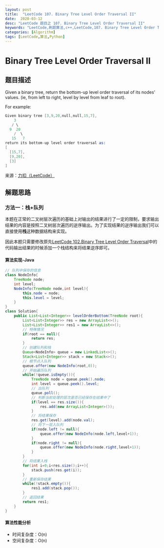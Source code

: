 ```yaml
---
layout: post
title:  "LeetCode 107. Binary Tree Level Order Traversal II"
date:  2020-03-12
desc: "LeetCode 题目之 107. Binary Tree Level Order Traversal II"
keywords: "LeetCode,刷题算法,c++,LeetCode,107. Binary Tree Level Order Traversal II"
categories: [Algorithm]
tags: [LeetCode,算法,Python]
---
```

# Binary Tree Level Order Traversal II

## 题目描述

Given a binary tree, return the bottom-up level order traversal of its nodes' values. (ie, from left to right, level by level from leaf to root).

For example:

```s
Given binary tree [3,9,20,null,null,15,7],
    3
   / \
  9  20
    /  \
   15   7
return its bottom-up level order traversal as:
[
  [15,7],
  [9,20],
  [3]
]
```

来源：[力扣（LeetCode）](https://leetcode-cn.com/problems/binary-tree-level-order-traversal-ii)

## 解题思路

### 方法一：栈+队列

本题在正常的二叉树层次遍历的基础上对输出的结果进行了一定的限制，要求输出结果的内容是按照二叉树层次遍历的逆序输出。为了实现结果的逆序输出我们可以直接使用**栈**这种数据结构来实现。

因此本题只需要修改原先[LeetCode 102.Binary Tree Level Order Traversal](https://wangxin1248.github.io/algorithm/2018/12/leetcode-102.html)中的代码输出结果的时候添加一个栈结构来将结果逆序即可。

#### 算法实现-Java

```java
// 队列中保存的信息
class NodeInfo{
    TreeNode node;
    int level;
    NodeInfo(TreeNode node,int level){
        this.node = node;
        this.level = level;
    }
}
class Solution{
    public List<List<Integer>> levelOrderBottom(TreeNode root){
        List<List<Integer>> res = new ArrayList<>();
        List<List<Integer>> res1 = new ArrayList<>();
        // 特殊情况
        if(root == null){
            return res;
        }
        // 创建队列和栈
        Queue<NodeInfo> queue = new LinkedList<>();
        Stack<List<Integer>> stack = new Stack<>();
        // 根节点入队列
        queue.offer(new NodeInfo(root,0));
        // 开始遍历队列
        while(!queue.isEmpty()){
            TreeNode node = queue.peek().node;
            int level = queue.peek().level;
            // 出队列
            queue.poll();
            // 判断当前处理的层次是否已经保存在结果中了
            if(level == res.size()){
                res.add(new ArrayList<Integer>());
            }
            // 将结果保存
            res.get(level).add(node.val);
            // 将下一层入队列
            if(node.left != null){
                queue.offer(new NodeInfo(node.left,level+1));
            }
            if(node.right != null){
                queue.offer(new NodeInfo(node.right,level+1));
            }
        }
        // 将结果入栈
        for(int i=0;i<res.size();i++){
            stack.push(res.get(i));
        }
        // 重新保存结果
        while(!stack.empty()){
            res1.add(stack.pop());
        }
        // 返回结果
        return res1;
    }
}
```

#### 算法性能分析

- 时间复杂度：O(n)
- 空间复杂度：O(n)
